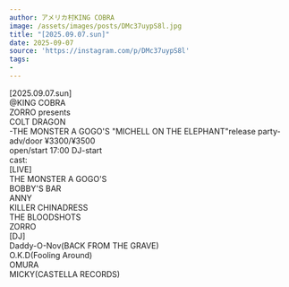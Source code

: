 ```yaml
---
author: アメリカ村KING COBRA
image: /assets/images/posts/DMc37uypS8l.jpg
title: "[2025.09.07.sun]"
date: 2025-09-07
source: 'https://instagram.com/p/DMc37uypS8l'
tags:
- 
---
```

[2025.09.07.sun]<br>
@KING COBRA<br>
ZORRO presents<br>
COLT DRAGON<br>
-THE MONSTER A GOGO'S "MICHELL ON THE ELEPHANT"release party-<br>
adv/door ¥3300/¥3500<br>
open/start 17:00 DJ-start<br>
cast:<br>
[LIVE]<br>
THE MONSTER A GOGO'S<br>
BOBBY'S BAR<br>
ANNY<br>
KILLER CHINADRESS<br>
THE BLOODSHOTS<br>
ZORRO<br>
[DJ]<br>
Daddy-O-Nov(BACK FROM THE GRAVE)<br>
O.K.D(Fooling Around)<br>
OMURA<br>
MICKY(CASTELLA RECORDS)